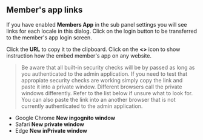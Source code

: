 ## Member's app links ##

If you have enabled **Members App** in the sub panel settings you will see links for each locale in this dialog. Click on the login button to be transferred to the member's app login screen.

Click the **URL** to copy it to the clipboard.
Click on the **<>** icon to show instruction how the embed member's app on any website.

> Be aware that all built-in security checks will be by passed as long as you authenticated to the admin application. If you need to test that appropiate security checks are working simply copy the link and paste it into a private window. Different browsers call the private windows differently. Refer to the list below if unsure what to look for. You can also paste the link into an another browser that is not currently authenticated to the admin application.

- Google Chrome **New ingognito window**
- Safari **New private window**
- Edge **New inPrivate window**

